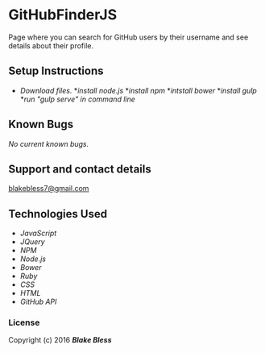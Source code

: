 # GitHubFinderJS

Page where you can search for GitHub users by their username and see details about their profile.

## Setup Instructions

* _Download files._
*_install node.js_
*_install npm_
*_intstall bower_
*_install gulp_
*_run "gulp serve" in command line_

## Known Bugs

_No current known bugs._

## Support and contact details

blakebless7@gmail.com

## Technologies Used

* _JavaScript_
* _JQuery_
* _NPM_
* _Node.js_
* _Bower_
* _Ruby_
* _CSS_
* _HTML_
* _GitHub API_

### License

Copyright (c) 2016 **_Blake Bless_**
